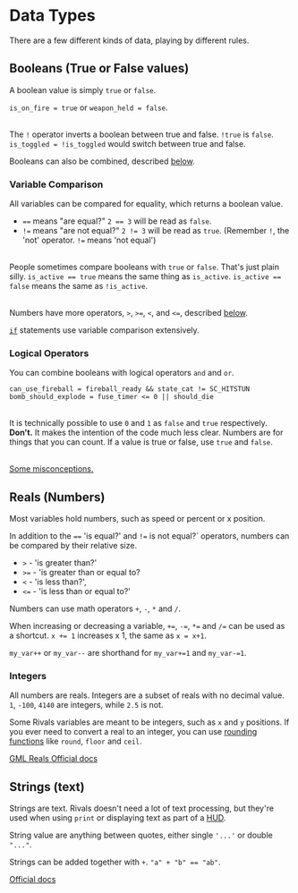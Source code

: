 # Data Types

There are a few different kinds of data, playing by different rules.

## Booleans (True or False values)

A boolean value is simply `true` or `false`.

`is_on_fire = true` or `weapon_held = false`.

\
The `!` operator inverts a boolean between true and false. `!true`
is `false`. `is_toggled = !is_toggled` would switch between true and false. 

Booleans can also be combined, described [below](#logical-operators).

### Variable Comparison

All variables can be compared for equality, which returns a boolean value.
- `==` means "are equal?" `2 == 3` will be read as `false`.
- `!=` means "are not equal?" `2 != 3` will be read as `true`. (Remember `!`, the 'not' operator. `!=` means 'not equal')

\
People sometimes compare booleans with `true` or `false`. That's just plain silly. `is_active == true` means the same
thing as `is_active`. `is_active == false` means the same as `!is_active`.

\
Numbers have more operators, `>`, `>=`, `<`, and `<=`, described [below](#reals-numbers).

[`if`](conditionals.md#if) statements use variable comparison extensively.

### Logical Operators

You can combine booleans with logical operators `and` and `or`.

```gml
can_use_fireball = fireball_ready && state_cat != SC_HITSTUN
bomb_should_explode = fuse_timer <= 0 || should_die
```

\
It is technically possible to use `0` and `1` as `false` and `true` respectively. **Don't.** It makes the intention of the
code much less clear. Numbers are for things that you can count. If a value is true or false, use `true` and `false`.

\
[Some misconceptions.](https://forum.yoyogames.com/index.php?threads/how-not-to-use-and.12871/)

## Reals (Numbers)

Most variables hold numbers, such as speed or percent or x position.

In addition to the `==` 'is equal?' and `!=` is not equal?` operators, numbers can be compared by their relative size.

- `>` - 'is greater than?'
- `>=` - 'is greater than or equal to?
- `<` - 'is less than?',
- `<=` - 'is less than or equal to?'

Numbers can use math operators `+`, `-`, `*` and `/`.

When increasing or decreasing a variable, `+=`, `-=`, `*=` and `/=` can be used as a shortcut. `x += 1` increases x 1,
the same as `x = x+1`.

`my_var++` or `my_var--` are shorthand for `my_var+=1` and `my_var-=1`.

### Integers

All numbers are reals. Integers are a subset of reals with no decimal value. `1`, `-100`, `4140` are integers,
while `2.5` is not.

Some Rivals variables are meant to be integers, such as `x` and `y` positions. If you ever need to convert a real to an
integer, you can
use [rounding functions](https://docs.yoyogames.com/source/dadiospice/002_reference/maths/real%20valued%20functions/index.html#:~:text=lengthdir_y-,Rounding%20Functions,These%20are%20all%20functions%20that%20round%20or%20select%20values,-%3A)
like `round`, `floor` and `ceil`.

[GML Reals Official docs](https://docs.yoyogames.com/source/dadiospice/002_reference/maths/real%20valued%20functions/index.html)

## Strings (text)

Strings are text. Rivals doesn't need a lot of text processing, but they're used when using `print` or displaying text
as part of a [HUD](../reference/scripts/animation_scripts.md#draw-hud-gml).

String value are anything between quotes, either single `'...'` or double `"..."`.

Strings can be added together with `+`. `"a" + "b" == "ab"`.

[Official docs](https://docs.yoyogames.com/source/dadiospice/002_reference/strings/index.html)
